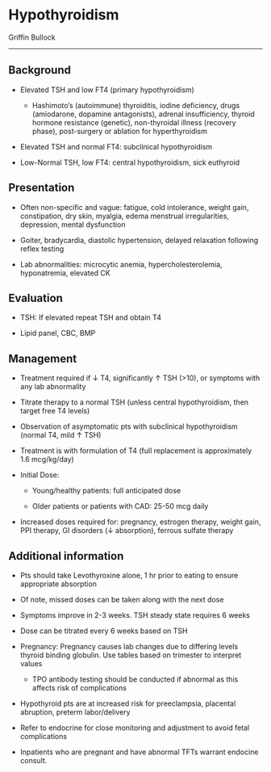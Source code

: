 # Hypothyroidism

Griffin Bullock

---

## Background

- Elevated TSH and low FT4 (primary hypothyroidism)
    - Hashimoto’s (autoimmune) thyroiditis, iodine deficiency, drugs (amiodarone, dopamine antagonists), adrenal insufficiency, thyroid hormone resistance (genetic), non-thyroidal illness (recovery phase), post-surgery or ablation for hyperthyroidism
- Elevated TSH and normal FT4: subclinical hypothyroidism

- Low-Normal TSH, low FT4: central hypothyroidism, sick euthyroid

## Presentation

- Often non-specific and vague: fatigue, cold intolerance, weight gain, constipation, dry skin, myalgia, edema menstrual irregularities, depression, mental dysfunction

- Goiter, bradycardia, diastolic hypertension, delayed relaxation following reflex testing

- Lab abnormalities: microcytic anemia, hypercholesterolemia, hyponatremia, elevated CK

## Evaluation

- TSH: If elevated repeat TSH and obtain T4

- Lipid panel, CBC, BMP

## Management

- Treatment required if ↓ T4, significantly ↑ TSH (>10), or symptoms with any lab abnormality

- Titrate therapy to a normal TSH (unless central hypothyroidism, then target free T4 levels)

- Observation of asymptomatic pts with subclinical hypothyroidism (normal T4, mild ↑ TSH)

- Treatment is with formulation of T4 (full replacement is approximately 1.6 mcg/kg/day)

- Initial Dose:

    - Young/healthy patients: full anticipated dose

    - Older patients or patients with CAD: 25-50 mcg daily

- Increased doses required for: pregnancy, estrogen therapy, weight gain, PPI therapy, GI disorders (↓ absorption), ferrous sulfate therapy

## Additional information

- Pts should take Levothyroxine alone, 1 hr prior to eating to ensure appropriate absorption

- Of note, missed doses can be taken along with the next dose

- Symptoms improve in 2-3 weeks. TSH steady state requires 6 weeks

- Dose can be titrated every 6 weeks based on TSH

- Pregnancy: Pregnancy causes lab changes due to differing levels thyroid binding globulin. Use tables based on trimester to interpret values

    - TPO antibody testing should be conducted if abnormal as this affects risk of complications

- Hypothyroid pts are at increased risk for preeclampsia, placental abruption, preterm labor/delivery

- Refer to endocrine for close monitoring and adjustment to avoid fetal complications

- Inpatients who are pregnant and have abnormal TFTs warrant endocine consult. 



